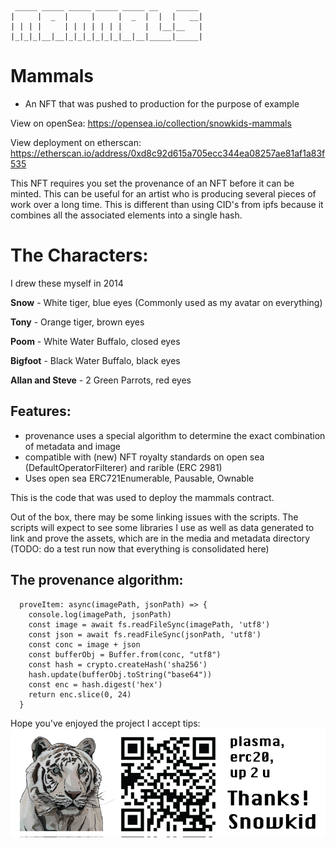 ```                                           
 _____ _____ _____ _____ _____ __    _____ 
|     |  _  |     |     |  _  |  |  |   __|
| | | |     | | | | | | |     |  |__|__   |
|_|_|_|__|__|_|_|_|_|_|_|__|__|_____|_____|
```               

# Mammals #
 - An NFT that was pushed to production for the purpose of example

View on openSea: https://opensea.io/collection/snowkids-mammals 

View deployment on etherscan: https://etherscan.io/address/0xd8c92d615a705ecc344ea08257ae81af1a83f535

This NFT requires you set the provenance of an NFT before it can be minted. This can be useful for an artist who is producing several pieces of work over a long time. This is different than using CID's from ipfs because it combines all the associated elements into a single hash.

# The Characters: #

I drew these myself in 2014

**Snow** - White tiger, blue eyes (Commonly used as my avatar on everything)

**Tony** - Orange tiger, brown eyes

**Poom** - White Water Buffalo, closed eyes

**Bigfoot** - Black Water Buffalo, black eyes

**Allan and Steve** - 2 Green Parrots, red eyes

## Features:
- provenance uses a special algorithm to determine the exact combination of metadata and image
- compatible with (new) NFT royalty standards on open sea (DefaultOperatorFilterer) and rarible (ERC 2981)
- Uses open sea ERC721Enumerable, Pausable, Ownable

This is the code that was used to deploy the mammals contract. 

Out of the box, there may be some linking issues with the scripts. The scripts will expect to see some libraries I use as well as data generated to link and prove the assets, which are in the media and metadata directory 
(TODO: do a test run now that everything is consolidated here)

## The provenance algorithm:

```
  proveItem: async(imagePath, jsonPath) => {
    console.log(imagePath, jsonPath)
    const image = await fs.readFileSync(imagePath, 'utf8')
    const json = await fs.readFileSync(jsonPath, 'utf8')
    const conc = image + json
    const bufferObj = Buffer.from(conc, "utf8")
    const hash = crypto.createHash('sha256')
    hash.update(bufferObj.toString("base64"))
    const enc = hash.digest('hex')
    return enc.slice(0, 24)
  }
```

Hope you've enjoyed the project 
I accept tips:
![0xEBE40BB6FAa9AC01B2eda5c3917Bc3Bb8Bb76437](/media/tipaddress.png "TIPZZZ")